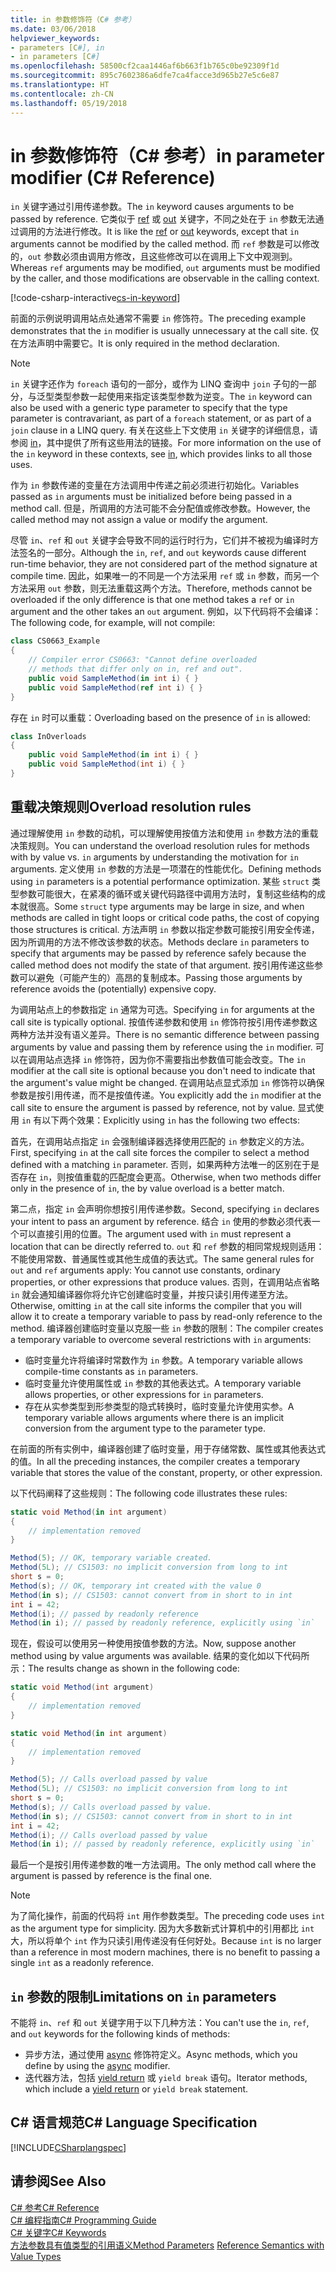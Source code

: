 ```yaml
---
title: in 参数修饰符（C# 参考）
ms.date: 03/06/2018
helpviewer_keywords:
- parameters [C#], in
- in parameters [C#]
ms.openlocfilehash: 58500cf2caa1446af6b663f1b765c0be92309f1d
ms.sourcegitcommit: 895c7602386a6dfe7ca4facce3d965b27e5c6e87
ms.translationtype: HT
ms.contentlocale: zh-CN
ms.lasthandoff: 05/19/2018
---
```

# <a name="in-parameter-modifier-c-reference"></a><span data-ttu-id="22cb3-102">in 参数修饰符（C# 参考）</span><span class="sxs-lookup"><span data-stu-id="22cb3-102">in parameter modifier (C# Reference)</span></span>

<span data-ttu-id="22cb3-103">`in` 关键字通过引用传递参数。</span><span class="sxs-lookup"><span data-stu-id="22cb3-103">The `in` keyword causes arguments to be passed by reference.</span></span> <span data-ttu-id="22cb3-104">它类似于 [ref](ref.md) 或 [out](out-parameter-modifier.md) 关键字，不同之处在于 `in` 参数无法通过调用的方法进行修改。</span><span class="sxs-lookup"><span data-stu-id="22cb3-104">It is like the [ref](ref.md) or [out](out-parameter-modifier.md) keywords, except that `in` arguments cannot be modified by the called method.</span></span> <span data-ttu-id="22cb3-105">而 `ref` 参数是可以修改的，`out` 参数必须由调用方修改，且这些修改可以在调用上下文中观测到。</span><span class="sxs-lookup"><span data-stu-id="22cb3-105">Whereas `ref` arguments may be modified,  `out` arguments must be modified by the caller, and those modifications are observable in the calling context.</span></span>

[!code-csharp-interactive[cs-in-keyword](../../../../samples/snippets/csharp/language-reference/keywords/in-ref-out-modifier/InParameterModifier.cs#1)]  

<span data-ttu-id="22cb3-106">前面的示例说明调用站点处通常不需要 `in` 修饰符。</span><span class="sxs-lookup"><span data-stu-id="22cb3-106">The preceding example demonstrates that the `in` modifier is usually unnecessary at the call site.</span></span> <span data-ttu-id="22cb3-107">仅在方法声明中需要它。</span><span class="sxs-lookup"><span data-stu-id="22cb3-107">It is only required in the method declaration.</span></span>

> [!NOTE] 
> <span data-ttu-id="22cb3-108">`in` 关键字还作为 `foreach` 语句的一部分，或作为 LINQ 查询中 `join` 子句的一部分，与泛型类型参数一起使用来指定该类型参数为逆变。</span><span class="sxs-lookup"><span data-stu-id="22cb3-108">The `in` keyword can also be used with a generic type parameter to specify that the type parameter is contravariant, as part of a `foreach` statement, or as part of a `join` clause in a LINQ query.</span></span> <span data-ttu-id="22cb3-109">有关在这些上下文使用 `in` 关键字的详细信息，请参阅 [in](in.md)，其中提供了所有这些用法的链接。</span><span class="sxs-lookup"><span data-stu-id="22cb3-109">For more information on the use of the `in` keyword in these contexts, see [in](in.md), which provides links to all those uses.</span></span>
  
 <span data-ttu-id="22cb3-110">作为 `in` 参数传递的变量在方法调用中传递之前必须进行初始化。</span><span class="sxs-lookup"><span data-stu-id="22cb3-110">Variables passed as `in` arguments must be initialized before being passed in a method call.</span></span> <span data-ttu-id="22cb3-111">但是，所调用的方法可能不会分配值或修改参数。</span><span class="sxs-lookup"><span data-stu-id="22cb3-111">However, the called method may not assign a value or modify the argument.</span></span>  
  
 <span data-ttu-id="22cb3-112">尽管 `in`、`ref` 和 `out` 关键字会导致不同的运行时行为，它们并不被视为编译时方法签名的一部分。</span><span class="sxs-lookup"><span data-stu-id="22cb3-112">Although the `in`, `ref`, and `out` keywords cause different run-time behavior, they are not considered part of the method signature at compile time.</span></span> <span data-ttu-id="22cb3-113">因此，如果唯一的不同是一个方法采用 `ref` 或 `in` 参数，而另一个方法采用 `out` 参数，则无法重载这两个方法。</span><span class="sxs-lookup"><span data-stu-id="22cb3-113">Therefore, methods cannot be overloaded if the only difference is that one method takes a `ref` or `in` argument and the other takes an `out` argument.</span></span> <span data-ttu-id="22cb3-114">例如，以下代码将不会编译：</span><span class="sxs-lookup"><span data-stu-id="22cb3-114">The following code, for example, will not compile:</span></span>  
  
```csharp
class CS0663_Example
{
    // Compiler error CS0663: "Cannot define overloaded 
    // methods that differ only on in, ref and out".
    public void SampleMethod(in int i) { }
    public void SampleMethod(ref int i) { }
}
```
  
<span data-ttu-id="22cb3-115">存在 `in` 时可以重载：</span><span class="sxs-lookup"><span data-stu-id="22cb3-115">Overloading based on the presence of `in` is allowed:</span></span>  
  
```csharp
class InOverloads
{
    public void SampleMethod(in int i) { }
    public void SampleMethod(int i) { }
}
```

## <a name="overload-resolution-rules"></a><span data-ttu-id="22cb3-116">重载决策规则</span><span class="sxs-lookup"><span data-stu-id="22cb3-116">Overload resolution rules</span></span>

<span data-ttu-id="22cb3-117">通过理解使用 `in` 参数的动机，可以理解使用按值方法和使用 `in` 参数方法的重载决策规则。</span><span class="sxs-lookup"><span data-stu-id="22cb3-117">You can understand the overload resolution rules for methods with by value vs. `in` arguments by understanding the motivation for `in` arguments.</span></span> <span data-ttu-id="22cb3-118">定义使用 `in` 参数的方法是一项潜在的性能优化。</span><span class="sxs-lookup"><span data-stu-id="22cb3-118">Defining methods using `in` parameters is a potential performance optimization.</span></span> <span data-ttu-id="22cb3-119">某些 `struct` 类型参数可能很大，在紧凑的循环或关键代码路径中调用方法时，复制这些结构的成本就很高。</span><span class="sxs-lookup"><span data-stu-id="22cb3-119">Some `struct` type arguments may be large in size, and when methods are called in tight loops or critical code paths, the cost of copying those structures is critical.</span></span> <span data-ttu-id="22cb3-120">方法声明 `in` 参数以指定参数可能按引用安全传递，因为所调用的方法不修改该参数的状态。</span><span class="sxs-lookup"><span data-stu-id="22cb3-120">Methods declare `in` parameters to specify that arguments may be passed by reference safely because the called method does not modify the state of that argument.</span></span> <span data-ttu-id="22cb3-121">按引用传递这些参数可以避免（可能产生的）高昂的复制成本。</span><span class="sxs-lookup"><span data-stu-id="22cb3-121">Passing those arguments by reference avoids the (potentially) expensive copy.</span></span> 

<span data-ttu-id="22cb3-122">为调用站点上的参数指定 `in` 通常为可选。</span><span class="sxs-lookup"><span data-stu-id="22cb3-122">Specifying `in` for arguments at the call site is typically optional.</span></span> <span data-ttu-id="22cb3-123">按值传递参数和使用 `in` 修饰符按引用传递参数这两种方法并没有语义差异。</span><span class="sxs-lookup"><span data-stu-id="22cb3-123">There is no semantic difference between passing arguments by value and passing them by reference using the `in` modifier.</span></span> <span data-ttu-id="22cb3-124">可以在调用站点选择 `in` 修饰符，因为你不需要指出参数值可能会改变。</span><span class="sxs-lookup"><span data-stu-id="22cb3-124">The `in` modifier at the call site is optional because you don't need to indicate that the argument's value might be changed.</span></span> <span data-ttu-id="22cb3-125">在调用站点显式添加 `in` 修饰符以确保参数是按引用传递，而不是按值传递。</span><span class="sxs-lookup"><span data-stu-id="22cb3-125">You explicitly add the `in` modifier at the call site to ensure the argument is passed by reference, not by value.</span></span> <span data-ttu-id="22cb3-126">显式使用 `in` 有以下两个效果：</span><span class="sxs-lookup"><span data-stu-id="22cb3-126">Explicitly using `in` has the following two effects:</span></span>

<span data-ttu-id="22cb3-127">首先，在调用站点指定 `in` 会强制编译器选择使用匹配的 `in` 参数定义的方法。</span><span class="sxs-lookup"><span data-stu-id="22cb3-127">First, specifying `in` at the call site forces the compiler to select a method defined with a matching `in` parameter.</span></span> <span data-ttu-id="22cb3-128">否则，如果两种方法唯一的区别在于是否存在 `in`，则按值重载的匹配度会更高。</span><span class="sxs-lookup"><span data-stu-id="22cb3-128">Otherwise, when two methods differ only in the presence of `in`, the by value overload is a better match.</span></span>

<span data-ttu-id="22cb3-129">第二点，指定 `in` 会声明你想按引用传递参数。</span><span class="sxs-lookup"><span data-stu-id="22cb3-129">Second, specifying `in` declares your intent to pass an argument by reference.</span></span> <span data-ttu-id="22cb3-130">结合 `in` 使用的参数必须代表一个可以直接引用的位置。</span><span class="sxs-lookup"><span data-stu-id="22cb3-130">The argument used with `in` must represent a location that can be directly referred to.</span></span> <span data-ttu-id="22cb3-131">`out` 和 `ref` 参数的相同常规规则适用：不能使用常数、普通属性或其他生成值的表达式。</span><span class="sxs-lookup"><span data-stu-id="22cb3-131">The same general rules for `out` and `ref` arguments apply: You cannot use constants, ordinary properties, or other expressions that produce values.</span></span> <span data-ttu-id="22cb3-132">否则，在调用站点省略 `in` 就会通知编译器你将允许它创建临时变量，并按只读引用传递至方法。</span><span class="sxs-lookup"><span data-stu-id="22cb3-132">Otherwise, omitting `in` at the call site informs the compiler that you will allow it to create a temporary variable to pass by read-only reference to the method.</span></span> <span data-ttu-id="22cb3-133">编译器创建临时变量以克服一些 `in` 参数的限制：</span><span class="sxs-lookup"><span data-stu-id="22cb3-133">The compiler creates a temporary variable to overcome several restrictions with `in` arguments:</span></span>

- <span data-ttu-id="22cb3-134">临时变量允许将编译时常数作为 `in` 参数。</span><span class="sxs-lookup"><span data-stu-id="22cb3-134">A temporary variable allows compile-time constants as `in` parameters.</span></span>
- <span data-ttu-id="22cb3-135">临时变量允许使用属性或 `in` 参数的其他表达式。</span><span class="sxs-lookup"><span data-stu-id="22cb3-135">A temporary variable allows properties, or other expressions for `in` parameters.</span></span>
- <span data-ttu-id="22cb3-136">存在从实参类型到形参类型的隐式转换时，临时变量允许使用实参。</span><span class="sxs-lookup"><span data-stu-id="22cb3-136">A temporary variable allows arguments where there is an implicit conversion from the argument type to the parameter type.</span></span>

<span data-ttu-id="22cb3-137">在前面的所有实例中，编译器创建了临时变量，用于存储常数、属性或其他表达式的值。</span><span class="sxs-lookup"><span data-stu-id="22cb3-137">In all the preceding instances, the compiler creates a temporary variable that stores the value of the constant, property, or other expression.</span></span>

<span data-ttu-id="22cb3-138">以下代码阐释了这些规则：</span><span class="sxs-lookup"><span data-stu-id="22cb3-138">The following code illustrates these rules:</span></span>

```csharp
static void Method(in int argument)
{
    // implementation removed
}

Method(5); // OK, temporary variable created.
Method(5L); // CS1503: no implicit conversion from long to int
short s = 0;
Method(s); // OK, temporary int created with the value 0
Method(in s); // CS1503: cannot convert from in short to in int
int i = 42;
Method(i); // passed by readonly reference
Method(in i); // passed by readonly reference, explicitly using `in`
```

<span data-ttu-id="22cb3-139">现在，假设可以使用另一种使用按值参数的方法。</span><span class="sxs-lookup"><span data-stu-id="22cb3-139">Now, suppose another method using by value arguments was available.</span></span> <span data-ttu-id="22cb3-140">结果的变化如以下代码所示：</span><span class="sxs-lookup"><span data-stu-id="22cb3-140">The results change as shown in the following code:</span></span>

```csharp
static void Method(int argument)
{
    // implementation removed
}

static void Method(in int argument)
{
    // implementation removed
}

Method(5); // Calls overload passed by value
Method(5L); // CS1503: no implicit conversion from long to int
short s = 0;
Method(s); // Calls overload passed by value.
Method(in s); // CS1503: cannot convert from in short to in int
int i = 42;
Method(i); // Calls overload passed by value
Method(in i); // passed by readonly reference, explicitly using `in`
```

<span data-ttu-id="22cb3-141">最后一个是按引用传递参数的唯一方法调用。</span><span class="sxs-lookup"><span data-stu-id="22cb3-141">The only method call where the argument is passed by reference is the final one.</span></span>

> [!NOTE]
> <span data-ttu-id="22cb3-142">为了简化操作，前面的代码将 `int` 用作参数类型。</span><span class="sxs-lookup"><span data-stu-id="22cb3-142">The preceding code uses `int` as the argument type for simplicity.</span></span> <span data-ttu-id="22cb3-143">因为大多数新式计算机中的引用都比 `int` 大，所以将单个 `int` 作为只读引用传递没有任何好处。</span><span class="sxs-lookup"><span data-stu-id="22cb3-143">Because `int` is no larger than a reference in most modern machines, there is no benefit to passing a single `int` as a readonly reference.</span></span> 

## <a name="limitations-on-in-parameters"></a><span data-ttu-id="22cb3-144">`in` 参数的限制</span><span class="sxs-lookup"><span data-stu-id="22cb3-144">Limitations on `in` parameters</span></span>

<span data-ttu-id="22cb3-145">不能将 `in`、`ref` 和 `out` 关键字用于以下几种方法：</span><span class="sxs-lookup"><span data-stu-id="22cb3-145">You can't use the `in`, `ref`, and `out` keywords for the following kinds of methods:</span></span>  
  
- <span data-ttu-id="22cb3-146">异步方法，通过使用 [async](async.md) 修饰符定义。</span><span class="sxs-lookup"><span data-stu-id="22cb3-146">Async methods, which you define by using the [async](async.md) modifier.</span></span>  
- <span data-ttu-id="22cb3-147">迭代器方法，包括 [yield return](yield.md) 或 `yield break` 语句。</span><span class="sxs-lookup"><span data-stu-id="22cb3-147">Iterator methods, which include a [yield return](yield.md) or `yield break` statement.</span></span>  

## <a name="c-language-specification"></a><span data-ttu-id="22cb3-148">C# 语言规范</span><span class="sxs-lookup"><span data-stu-id="22cb3-148">C# Language Specification</span></span>  
 [!INCLUDE[CSharplangspec](~/includes/csharplangspec-md.md)]  
  
## <a name="see-also"></a><span data-ttu-id="22cb3-149">请参阅</span><span class="sxs-lookup"><span data-stu-id="22cb3-149">See Also</span></span>  
 [<span data-ttu-id="22cb3-150">C# 参考</span><span class="sxs-lookup"><span data-stu-id="22cb3-150">C# Reference</span></span>](../index.md)  
 [<span data-ttu-id="22cb3-151">C# 编程指南</span><span class="sxs-lookup"><span data-stu-id="22cb3-151">C# Programming Guide</span></span>](../../programming-guide/index.md)  
 [<span data-ttu-id="22cb3-152">C# 关键字</span><span class="sxs-lookup"><span data-stu-id="22cb3-152">C# Keywords</span></span>](index.md)  
 <span data-ttu-id="22cb3-153">[方法参数](method-parameters.md)[具有值类型的引用语义](../../reference-semantics-with-value-types.md)</span><span class="sxs-lookup"><span data-stu-id="22cb3-153">[Method Parameters](method-parameters.md) [Reference Semantics with Value Types](../../reference-semantics-with-value-types.md)</span></span>
